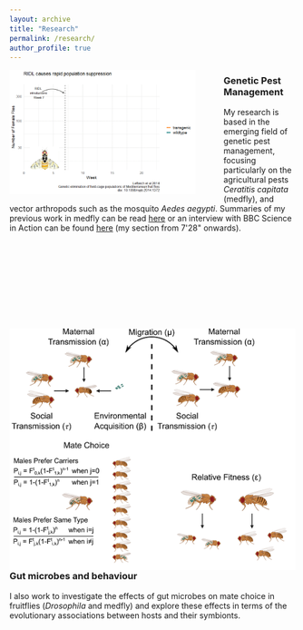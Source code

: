 ```yaml
---
layout: archive
title: "Research"
permalink: /research/
author_profile: true
---
```


<img src='/images/suppression_hi_res.gif' align="left" img style="padding-right: 50px" width="65%"> 

### **Genetic Pest Management** 
My research is based in the emerging field of genetic pest management, focusing particularly on the agricultural pests *Ceratitis capitata* (medfly), and vector arthropods such as the mosquito *Aedes aegypti*. 
Summaries of my previous work in medfly can be read [here](https://www.vice.com/en_us/article/vvbzz4/a-bioengineered-solution-to-one-of-agricultures-most-devious-pests-medflies) or an interview with BBC Science in Action can be found [here](https://www.bbc.co.uk/programmes/p024bsk9) (my section from 7'28" onwards).

<p>&nbsp;</p>
<p>&nbsp;</p>
<p>&nbsp;</p>
<p>&nbsp;</p>
<p>&nbsp;</p>

<img src='/images/transmission_V3.png'  align="left" img style="padding-right: 50px"> 

### **Gut microbes and behaviour**
I also work to investigate the effects of gut microbes on mate choice in fruitflies (*Drosophila* and medfly) and explore these effects in terms of the evolutionary associations between hosts and their symbionts.
